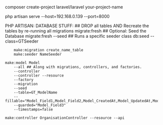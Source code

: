 composer create-project laravel/laravel your-project-name

php artisan serve --host=192.168.0.139 --port=8000


PHP ARTISAN:
    DATABASE STUFF:
        ## DROP all tables AND Recreate the tables by re-running all migrations
        migrate:fresh
        ## Optional: Seed the Database
        migrate:fresh --seed
        ## Runs a specific seeder class
        db:seed --class=GTSeeder

        make:migration create_name_table
        make:seeder NameSeeder

    make:model Model
        --all ## Along with migrations, controllers, and factories.
        --controller
        --controller --resource
        --factory
        --migration
        --seed
        --table=GT_ModelName
        --fillable="Model_Field1,Model_Field2,Model_CreatedAt,Model_UpdatedAt,Model_DeletedAt"
        --guarded="Model_Field3"
        --timestamps=false

    make:controller OrganisationController --resource --api
